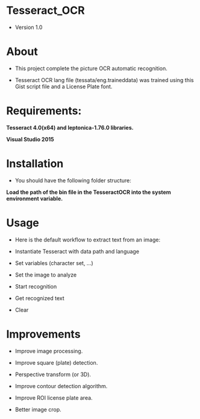 # Tesseract_OCR

- Version 1.0

# About

- This project complete the picture OCR automatic recognition.

- Tesseract OCR lang file (tessata/eng.traineddata) was trained using this Gist script file and a License Plate font.

# Requirements:

**Tesseract 4.0(x64) and leptonica-1.76.0 libraries.**

**Visual Studio 2015**

# Installation

- You should have the following folder structure:

**Load the path of the bin file in the TesseractOCR into the system environment variable.**

# Usage

- Here is the default workflow to extract text from an image:

- Instantiate Tesseract with data path and language

- Set variables (character set, …)

- Set the image to analyze

- Start recognition

- Get recognized text

- Clear


# Improvements

- Improve image processing.

- Improve square (plate) detection.

- Perspective transform (or 3D).

- Improve contour detection algorithm.

- Improve ROI license plate area.

- Better image crop.


